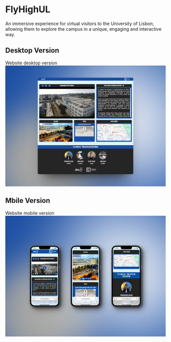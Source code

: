 # FlyHighUL
 
An immersive experience for virtual visitors to the University of Lisbon, allowing them to explore the campus in a unique, engaging and interactive way.

## Desktop Version
Website desktop version
![FlyHighUL Desktop Version](https://github.com/TwickE/ReadmeImages/blob/main/FlyHighUL1.png?raw=true)

## Mbile Version
Website mobile version
![FlyHighUL Desktop Version](https://github.com/TwickE/ReadmeImages/blob/main/FlyHighUL2.png?raw=true)
